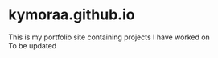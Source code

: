 # kymoraa.github.io
This is my portfolio site containing projects I have worked on<br>
To be updated
